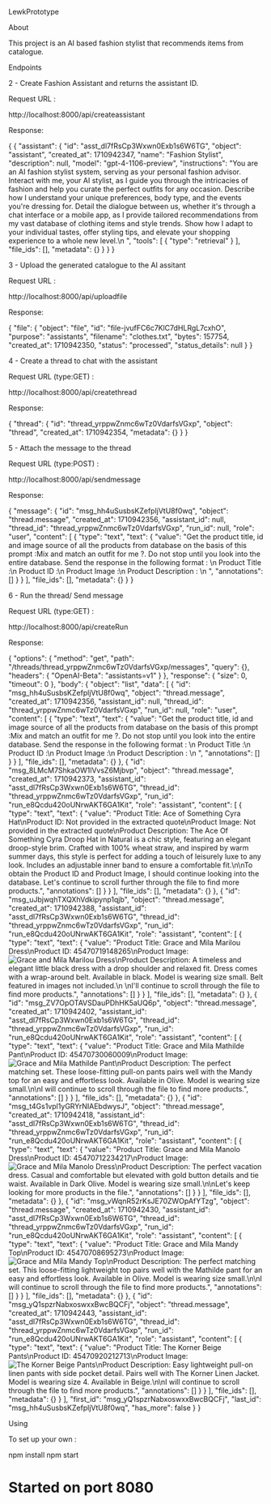 LewkPrototype

About

This project is an AI based fashion stylist that recommends items from catalogue.

Endpoints

2 - Create Fashion Assistant and returns the assistant ID.

Request URL : 

http://localhost:8000/api/createassistant

Response:

{
{
    "assistant": {
        "id": "asst_dl7fRsCp3Wxwn0Exb1s6W6TG",
        "object": "assistant",
        "created_at": 1710942347,
        "name": "Fashion Stylist",
        "description": null,
        "model": "gpt-4-1106-preview",
        "instructions": "You are an AI fashion stylist system, serving as your personal fashion advisor. Interact with me, your AI stylist, as I guide you through the intricacies of fashion and help you curate the perfect outfits for any occasion. Describe how I understand your unique preferences, body type, and the events you're dressing for. Detail the dialogue between us, whether it's through a chat interface or a mobile app, as I provide tailored recommendations from my vast database of clothing items and style trends. Show how I adapt to your individual tastes, offer styling tips, and elevate your shopping experience to a whole new level.\n            ",
        "tools": [
            {
                "type": "retrieval"
            }
        ],
        "file_ids": [],
        "metadata": {}
    }
}
}


3 - Upload the generated catalogue to the AI assitant

Request URL : 

http://localhost:8000/api/uploadfile

Response:

{
    "file": {
        "object": "file",
        "id": "file-jvufFC6c7KlC7dHLRgL7cxhO",
        "purpose": "assistants",
        "filename": "clothes.txt",
        "bytes": 157754,
        "created_at": 1710942350,
        "status": "processed",
        "status_details": null
    }
}

4 - Create a thread to chat with the assistant

Request URL (type:GET) : 

http://localhost:8000/api/createthread

Response:

{
    "thread": {
        "id": "thread_yrppwZnmc6wTz0VdarfsVGxp",
        "object": "thread",
        "created_at": 1710942354,
        "metadata": {}
    }
}


5 - Attach the message to the thread

Request URL (type:POST) : 

http://localhost:8000/api/sendmessage

Response:

{
    "message": {
        "id": "msg_hh4uSusbsKZefpljVtU8f0wq",
        "object": "thread.message",
        "created_at": 1710942356,
        "assistant_id": null,
        "thread_id": "thread_yrppwZnmc6wTz0VdarfsVGxp",
        "run_id": null,
        "role": "user",
        "content": [
            {
                "type": "text",
                "text": {
                    "value": "Get the product title, id and image source of all the products from database on the basis of this prompt :Mix and match an outfit for me ?. Do not stop until you look into the entire database. Send the response in the following format : \n            Product Title :\n            Product ID :\n            Product Image :\n            Product Description : \n            ",
                    "annotations": []
                }
            }
        ],
        "file_ids": [],
        "metadata": {}
    }
}

6 - Run the thread/ Send message

Request URL (type:GET) : 

http://localhost:8000/api/createRun

Response:

{
    "options": {
        "method": "get",
        "path": "/threads/thread_yrppwZnmc6wTz0VdarfsVGxp/messages",
        "query": {},
        "headers": {
            "OpenAI-Beta": "assistants=v1"
        }
    },
    "response": {
        "size": 0,
        "timeout": 0
    },
    "body": {
        "object": "list",
        "data": [
            {
                "id": "msg_hh4uSusbsKZefpljVtU8f0wq",
                "object": "thread.message",
                "created_at": 1710942356,
                "assistant_id": null,
                "thread_id": "thread_yrppwZnmc6wTz0VdarfsVGxp",
                "run_id": null,
                "role": "user",
                "content": [
                    {
                        "type": "text",
                        "text": {
                            "value": "Get the product title, id and image source of all the products from database on the basis of this prompt :Mix and match an outfit for me ?. Do not stop until you look into the entire database. Send the response in the following format : \n            Product Title :\n            Product ID :\n            Product Image :\n            Product Description : \n            ",
                            "annotations": []
                        }
                    }
                ],
                "file_ids": [],
                "metadata": {}
            },
            {
                "id": "msg_8LMcM7ShkaOW1lVvsZ6Mjbvp",
                "object": "thread.message",
                "created_at": 1710942373,
                "assistant_id": "asst_dl7fRsCp3Wxwn0Exb1s6W6TG",
                "thread_id": "thread_yrppwZnmc6wTz0VdarfsVGxp",
                "run_id": "run_e8Qcdu420oUNrwAKT6GA1Kit",
                "role": "assistant",
                "content": [
                    {
                        "type": "text",
                        "text": {
                            "value": "Product Title: Ace of Something Cyra Hat\nProduct ID: Not provided in the extracted quote\nProduct Image: Not provided in the extracted quote\nProduct Description: The Ace Of Something Cyra Droop Hat in Natural is a chic style, featuring an elegant droop-style brim. Crafted with 100% wheat straw, and inspired by warm summer days, this style is perfect for adding a touch of leisurely luxe to any look. Includes an adjustable inner band to ensure a comfortable fit.\n\nTo obtain the Product ID and Product Image, I should continue looking into the database. Let's continue to scroll further through the file to find more products.",
                            "annotations": []
                        }
                    }
                ],
                "file_ids": [],
                "metadata": {}
            },
            {
                "id": "msg_uJbjwqhTXQXhVdkipynp1qjb",
                "object": "thread.message",
                "created_at": 1710942388,
                "assistant_id": "asst_dl7fRsCp3Wxwn0Exb1s6W6TG",
                "thread_id": "thread_yrppwZnmc6wTz0VdarfsVGxp",
                "run_id": "run_e8Qcdu420oUNrwAKT6GA1Kit",
                "role": "assistant",
                "content": [
                    {
                        "type": "text",
                        "text": {
                            "value": "Product Title: Grace and Mila Marilou Dress\nProduct ID: 45470719148265\nProduct Image: ![Grace and Mila Marilou Dress](https://cdn.shopify.com/s/files/1/0646/9337/1113/files/MARILOU_12388_-NOIR.jpg?v=1710539674)\nProduct Description: A timeless and elegant little black dress with a drop shoulder and relaxed fit. Dress comes with a wrap-around belt. Available in black. Model is wearing size small. Belt featured in images not included.\n  \nI'll continue to scroll through the file to find more products.",
                            "annotations": []
                        }
                    }
                ],
                "file_ids": [],
                "metadata": {}
            },
            {
                "id": "msg_ZV7OpOTAVSDauPDhHK5aUQ6p",
                "object": "thread.message",
                "created_at": 1710942402,
                "assistant_id": "asst_dl7fRsCp3Wxwn0Exb1s6W6TG",
                "thread_id": "thread_yrppwZnmc6wTz0VdarfsVGxp",
                "run_id": "run_e8Qcdu420oUNrwAKT6GA1Kit",
                "role": "assistant",
                "content": [
                    {
                        "type": "text",
                        "text": {
                            "value": "Product Title: Grace and Mila Mathilde Pant\nProduct ID: 45470730060009\nProduct Image: ![Grace and Mila Mathilde Pant](https://cdn.shopify.com/s/files/1/0646/9337/1113/files/MATHILDE_12309_-KAKI.jpg?v=1710188274)\nProduct Description: The perfect matching set. These loose-fitting pull-on pants pairs well with the Mandy top for an easy and effortless look. Available in Olive. Model is wearing size small.\n\nI will continue to scroll through the file to find more products.",
                            "annotations": []
                        }
                    }
                ],
                "file_ids": [],
                "metadata": {}
            },
            {
                "id": "msg_t4Gs1vpl1yGRYrNIAEbdwysJ",
                "object": "thread.message",
                "created_at": 1710942418,
                "assistant_id": "asst_dl7fRsCp3Wxwn0Exb1s6W6TG",
                "thread_id": "thread_yrppwZnmc6wTz0VdarfsVGxp",
                "run_id": "run_e8Qcdu420oUNrwAKT6GA1Kit",
                "role": "assistant",
                "content": [
                    {
                        "type": "text",
                        "text": {
                            "value": "Product Title: Grace and Mila Manolo Dress\nProduct ID: 45470712234217\nProduct Image: ![Grace and Mila Manolo Dress](https://cdn.shopify.com/s/files/1/0646/9337/1113/files/MANOLO_22293_-KAKI___P6.jpg?v=1710188713)\nProduct Description: The perfect vacation dress. Casual and comfortable but elevated with gold button details and tie waist. Available in Dark Olive. Model is wearing size small.\n\nLet's keep looking for more products in the file.",
                            "annotations": []
                        }
                    }
                ],
                "file_ids": [],
                "metadata": {}
            },
            {
                "id": "msg_vWqnR52rKsJE70ZWOpAfYTzg",
                "object": "thread.message",
                "created_at": 1710942430,
                "assistant_id": "asst_dl7fRsCp3Wxwn0Exb1s6W6TG",
                "thread_id": "thread_yrppwZnmc6wTz0VdarfsVGxp",
                "run_id": "run_e8Qcdu420oUNrwAKT6GA1Kit",
                "role": "assistant",
                "content": [
                    {
                        "type": "text",
                        "text": {
                            "value": "Product Title: Grace and Mila Mandy Top\nProduct ID: 45470708695273\nProduct Image: ![Grace and Mila Mandy Top](https://cdn.shopify.com/s/files/1/0646/9337/1113/files/MANDY_12415_-KAKI.jpg?v=1710186891)\nProduct Description: The perfect matching set. This loose-fitting lightweight top pairs well with the Mathilde pant for an easy and effortless look. Available in Olive. Model is wearing size small.\n\nI will continue to scroll through the file to find more products.",
                            "annotations": []
                        }
                    }
                ],
                "file_ids": [],
                "metadata": {}
            },
            {
                "id": "msg_yQ1spzrNabxoswxxBwcBQCFj",
                "object": "thread.message",
                "created_at": 1710942443,
                "assistant_id": "asst_dl7fRsCp3Wxwn0Exb1s6W6TG",
                "thread_id": "thread_yrppwZnmc6wTz0VdarfsVGxp",
                "run_id": "run_e8Qcdu420oUNrwAKT6GA1Kit",
                "role": "assistant",
                "content": [
                    {
                        "type": "text",
                        "text": {
                            "value": "Product Title: The Korner Beige Pants\nProduct ID: 45470920212713\nProduct Image: ![The Korner Beige Pants](https://cdn.shopify.com/s/files/1/0646/9337/1113/files/326.jpg?v=1710289687)\nProduct Description: Easy lightweight pull-on linen pants with side pocket detail. Pairs well with The Korner Linen Jacket. Model is wearing size 4. Available in Beige.\n\nI will continue to scroll through the file to find more products.",
                            "annotations": []
                        }
                    }
                ],
                "file_ids": [],
                "metadata": {}
            }
        ],
        "first_id": "msg_yQ1spzrNabxoswxxBwcBQCFj",
        "last_id": "msg_hh4uSusbsKZefpljVtU8f0wq",
        "has_more": false
    }
}


Using

To set up your own :

npm install
npm start
# Started on port 8080

